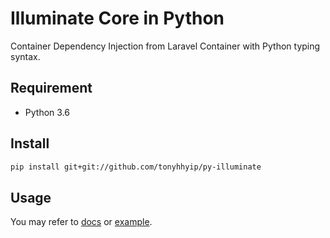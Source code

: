 # Illuminate Core in Python

Container Dependency Injection from Laravel Container with Python typing syntax.

## Requirement

- Python 3.6

## Install
```bash
pip install git+git://github.com/tonyhhyip/py-illuminate
```

## Usage
You may refer to [docs](docs) or [example](example).